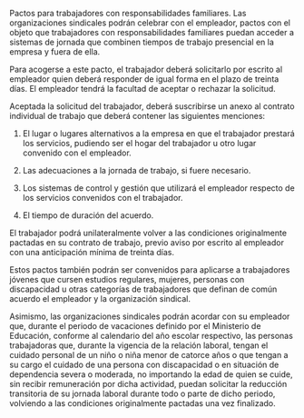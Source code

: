 Pactos para trabajadores con responsabilidades familiares. Las organizaciones sindicales podrán celebrar con el empleador, pactos con el objeto que trabajadores con responsabilidades familiares puedan acceder a sistemas de jornada que combinen tiempos de trabajo presencial en la empresa y fuera de ella.

Para acogerse a este pacto, el trabajador deberá solicitarlo por escrito al empleador quien deberá responder de igual forma en el plazo de treinta días. El empleador tendrá la facultad de aceptar o rechazar la solicitud.

Aceptada la solicitud del trabajador, deberá suscribirse un anexo al contrato individual de trabajo que deberá contener las siguientes menciones:

1. El lugar o lugares alternativos a la empresa en que el trabajador prestará los servicios, pudiendo ser el hogar del trabajador u otro lugar convenido con el empleador.

2. Las adecuaciones a la jornada de trabajo, si fuere necesario.

3. Los sistemas de control y gestión que utilizará el empleador respecto de los servicios convenidos con el trabajador.

4. El tiempo de duración del acuerdo.

El trabajador podrá unilateralmente volver a las condiciones originalmente pactadas en su contrato de trabajo, previo aviso por escrito al empleador con una anticipación mínima de treinta días.

Estos pactos también podrán ser convenidos para aplicarse a trabajadores jóvenes que cursen estudios regulares, mujeres, personas con discapacidad u otras categorías de trabajadores que definan de común acuerdo el empleador y la organización sindical.

Asimismo, las organizaciones sindicales podrán acordar con su empleador que, durante el periodo de vacaciones definido por el Ministerio de Educación, conforme al calendario del año escolar respectivo, las personas trabajadoras que, durante la vigencia de la relación laboral, tengan el cuidado personal de un niño o niña menor de catorce años o que tengan a su cargo el cuidado de una persona con discapacidad o en situación de dependencia severa o moderada, no importando la edad de quien se cuide, sin recibir remuneración por dicha actividad, puedan solicitar la reducción transitoria de su jornada laboral durante todo o parte de dicho periodo, volviendo a las condiciones originalmente pactadas una vez finalizado.